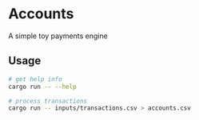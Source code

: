 # Accounts

A simple toy payments engine

## Usage

```sh
# get help info
cargo run -- --help

# process transactions
cargo run -- inputs/transactions.csv > accounts.csv
```

##
